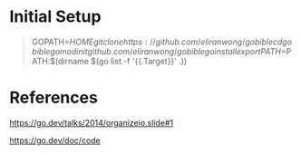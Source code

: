 # Initial Setup

> GOPATH=$HOME
> git clone https://github.com/eliranwong/gobible
> cd gobible
> go mod init github.com/eliranwong/gobible
> go install
> export PATH=$PATH:$(dirname $(go list -f '{{.Target}}' .))

# References

https://go.dev/talks/2014/organizeio.slide#1

https://go.dev/doc/code
